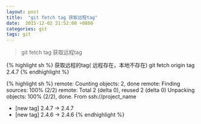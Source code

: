 ```yaml
---
layout: post
title:  "git fetch tag 获取远程tag"
date:  2015-12-02 21:52:00 +0800
categories: git
tags: git
---
```



> git fetch tag 获取远程tag

{% highlight sh %}
 获取远程的tag( 远程存在，本地不存在)
 git fetch origin tag 2.4.7
{% endhighlight %}


{% highlight sh %}
 remote: Counting objects: 2, done
 remote: Finding sources: 100% (2/2)
 remote: Total 2 (delta 0), reused 2 (delta 0)
 Unpacking objects: 100% (2/2), done.
 From ssh://project_name
 * [new tag]         2.4.7      -> 2.4.7
 * [new tag]         2.4.6      -> 2.4.6
{% endhighlight %}
